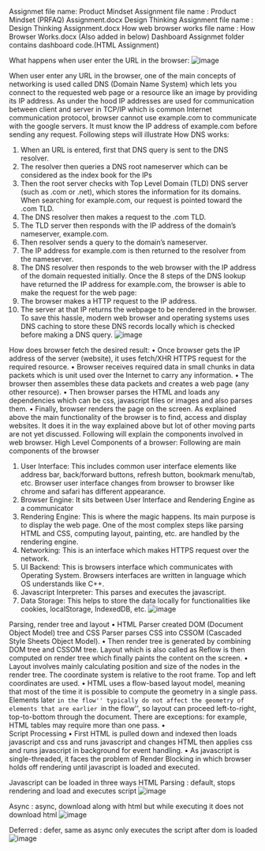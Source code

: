 Assignmet file name:
Product Mindset Assignment file name : Product Mindset (PRFAQ) Assignment.docx
Design Thinking Assignment file name : Design Thinking Assignment.docx
How web browser works file name : How Browser Works.docx (Also added in below)
Dashboard Assignmet folder contains dashboard code.(HTML Assignment)



What happens when user enter the URL in the browser:
 ![image](https://user-images.githubusercontent.com/46350996/162481600-f326b078-538b-42d1-bfa7-32625e413e7b.png)
 
When user enter any URL in the browser, one of the main concepts of networking is used called DNS (Domain Name System) which lets you connect to the requested web page or a resource like an image by providing its IP address. As under the hood IP addresses are used for communication between client and server in TCP/IP which is common Internet communication protocol, browser cannot use example.com to communicate with the google servers. It must know the IP address of example.com before sending any request.
Following steps will illustrate How DNS works:
1.	When an URL is entered, first that DNS query is sent to the DNS resolver.
2.	The resolver then queries a DNS root nameserver which can be considered as the index book for the IPs
3.	Then the root server checks with Top Level Domain (TLD) DNS server (such as .com or .net), which stores the information for its domains. When searching for example.com, our request is pointed toward the .com TLD.
4.	The DNS resolver then makes a request to the .com TLD.
5.	The TLD server then responds with the IP address of the domain’s nameserver, example.com.
6.	Then resolver sends a query to the domain’s nameserver.
7.	The IP address for example.com is then returned to the resolver from the nameserver.
8.	The DNS resolver then responds to the web browser with the IP address of the domain requested initially.
Once the 8 steps of the DNS lookup have returned the IP address for example.com, the browser is able to make the request for the web page:
9.	The browser makes a HTTP request to the IP address.
10.	The server at that IP returns the webpage to be rendered in the browser.
To save this hassle, modern web browser and operating systems uses DNS caching to store these DNS records locally which is checked before making a DNS query.
 ![image](https://user-images.githubusercontent.com/46350996/162481672-a50f3fe9-e70c-4426-86d9-8ff9bee0f349.png)


How does browser fetch the desired result:
•	Once browser gets the IP address of the server (website), it uses fetch/XHR HTTPS request for the required resource.
•	Browser receives required data in small chunks in data packets which is unit used over the Internet to carry any information.
•	The browser then assembles these data packets and creates a web page (any other resource).
•	Then browser parses the HTML and loads any dependencies which can be css, javascript files or images and also parses them.
•	Finally, browser renders the page on the screen.
As explained above the main functionality of the browser is to find, access and display websites. It does it in the way explained above but lot of other moving parts are not yet discussed. Following will explain the components involved in web browser.
High Level Components of a browser:
Following are main components of the browser
1.	User Interface: This includes common user interface elements like address bar, back/forward buttons, refresh button, bookmark menu/tab, etc. Browser user interface changes from browser to browser like chrome and safari has different appearance.
2.	Browser Engine: It sits between User Interface and Rendering Engine as a communicator
3.	Rendering Engine: This is where the magic happens. Its main purpose is to display the web page. One of the most complex steps like parsing HTML and CSS, computing layout, painting, etc. are handled by the rendering engine.
4.	Networking: This is an interface which makes HTTPS request over the network.
5.	UI Backend: This is browsers interface which communicates with Operating System. Browsers interfaces are written in language which OS understands like C++.
6.	Javascript Interpreter: This parses and executes the javascript.
7.	Data Storage: This helps to store the data locally for functionalities like cookies, localStorage, IndexedDB, etc.
![image](https://user-images.githubusercontent.com/46350996/162481711-29105251-f210-4eee-a70b-63d7c8a571ff.png)

 

Parsing, render tree and layout
•	HTML Parser created DOM (Document Object Model) tree and CSS Parser parses CSS into CSSOM (Cascaded Style Sheets Object Model). 
•	Then render tree is generated by combining DOM tree and CSSOM tree. Layout which is also called as Reflow is then computed on render tree which finally paints the content on the screen.
•	Layout involves mainly calculating position and size of the nodes in the render tree. The coordinate system is relative to the root frame. Top and left coordinates are used.
•	HTML uses a flow-based layout model, meaning that most of the time it is possible to compute the geometry in a single pass. Elements later ``in the flow'' typically do not affect the geometry of elements that are earlier ``in the flow'', so layout can proceed left-to-right, top-to-bottom through the document. There are exceptions: for example, HTML tables may require more than one pass.
•	
Script Processing
•	First HTML is pulled down and indexed then loads javascript and css and runs javascript and changes HTML then applies css and runs javascript in background for event handling.
•	As javascript is single-threaded, it faces the problem of Render Blocking in which browser holds off rendering until javascript is loaded and executed.

Javascript can be loaded in three ways
HTML Parsing : default, stops rendering and load and executes script
 ![image](https://user-images.githubusercontent.com/46350996/162481746-c6f2af6b-8e54-473d-993b-3985f8c9c703.png)

 
Async : async, download along with html but while  executing it does not download html
![image](https://user-images.githubusercontent.com/46350996/162481757-bfb32695-66e1-4842-ac2d-ef3429ef8b51.png)
 
Deferred : defer, same as async only executes the script after dom is loaded
 ![image](https://user-images.githubusercontent.com/46350996/162481767-63254886-9a26-476c-a89b-39282ad4b4c8.png)



